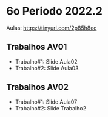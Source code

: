 # 6o Periodo 2022.2

Aulas: https://tinyurl.com/2p85h8ec
## Trabalhos AV01
  - Trabalho#1: Slide Aula02
  - Trabalho#2: Slide Aula03

## Trabalhos AV02
  - Trabalho#1: Slide Aula07
  - Trabalho#2: Slide Trabalho2

